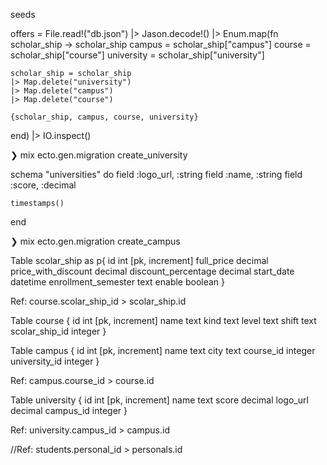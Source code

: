 

seeds

offers =
  File.read!("db.json")
  |> Jason.decode!()
  |> Enum.map(fn scholar_ship ->
    scholar_ship
    campus = scholar_ship["campus"]
    course = scholar_ship["course"]
    university = scholar_ship["university"]

    scholar_ship = scholar_ship
    |> Map.delete("university")
    |> Map.delete("campus")
    |> Map.delete("course")

    {scholar_ship, campus, course, university}
  end)
  |> IO.inspect()



❯ mix ecto.gen.migration create_university

  schema "universities" do
    field :logo_url, :string
    field :name, :string
    field :score, :decimal

    timestamps()
  end

❯ mix ecto.gen.migration create_campus



Table scolar_ship as p{
  id int [pk, increment]
  full_price decimal
  price_with_discount decimal
  discount_percentage decimal
  start_date datetime
  enrollment_semester text
  enable boolean
  }

Ref: course.scolar_ship_id > scolar_ship.id

Table course {
  id int [pk, increment]
  name text
  kind text
  level text
  shift text
  scolar_ship_id integer
}


Table campus {
  id int [pk, increment]
  name text
  city text
  course_id integer
  university_id integer
}

Ref: campus.course_id > course.id

Table university {
  id int [pk, increment]
  name text
  score decimal
  logo_url decimal
  campus_id integer
}

Ref: university.campus_id > campus.id





//Ref: students.personal_id > personals.id


